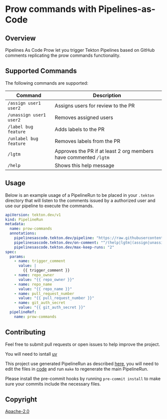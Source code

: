 # Prow commands with Pipelines-as-Code

## Overview

Pipelines As Code Prow let you trigger Tekton Pipelines based on GitHub comments replicating the prow commands functionality.

## Supported Commands

The following commands are supported:

| Command                 | Description                                                      |
|-------------------------|------------------------------------------------------------------|
| `/assign user1 user2`   | Assigns users for review to the PR                               |
| `/unassign user1 user2` | Removes assigned users                                           |
| `/label bug feature`    | Adds labels to the PR                                            |
| `/unlabel bug feature`  | Removes labels from the PR                                       |
| `/lgtm`                 | Approves the PR if at least 2 org members have commented `/lgtm` |
| `/help`                 | Shows this help message                                          |

## Usage

Below is an example usage of a PipelineRun to be placed in your `.tekton`
directory that will listen to the comments issued by a authorized user and use
our pipeline to execute the commands.

```yaml
apiVersion: tekton.dev/v1
kind: PipelineRun
metadata:
  name: prow-commands
  annotations:
    pipelinesascode.tekton.dev/pipeline: "https://raw.githubusercontent.com/openshift-pipelines/pipelines-as-code-prow/refs/heads/main/pipeline-prow.yaml"
    pipelinesascode.tekton.dev/on-comment: "^/(help|lgtm|(assign|unassign|label|unlabel)[ ].*)$"
    pipelinesascode.tekton.dev/max-keep-runs: "2"
spec:
  params:
    - name: trigger_comment
      value: |
        {{ trigger_comment }}
    - name: repo_owner
      value: "{{ repo_owner }}"
    - name: repo_name
      value: "{{ repo_name }}"
    - name: pull_request_number
      value: "{{ pull_request_number }}"
    - name: git_auth_secret
      value: "{{ git_auth_secret }}"
  pipelineRef:
    name: prow-commands
```

## Contributing

Feel free to submit pull requests or open issues to help improve the
project.

You will need to isntall [uv](https://github.com/astral-sh/uv)

This project use generated PipelineRun as described
[here](https://blog.chmouel.com/2020/07/28/tekton-yaml-templates-and-script-feature/),
you will need to edit the files in [code](./code) and run `make` to regenerate
the main PipelineRun.

Please install the pre-commit hooks by running `pre-commit install` to make sure
your commits include the necessary files.

## Copyright

[Apache-2.0](./LICENSE)
